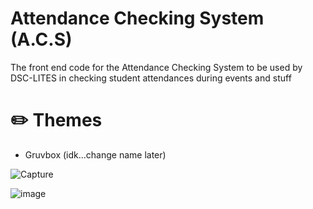# Attendance Checking System (A.C.S)
The front end code for the Attendance Checking System  to be used by DSC-LITES in checking student attendances during events and stuff
# ✏️ Themes 
- Gruvbox (idk...change name later)
  
![Capture](https://github.com/user-attachments/assets/ab724c2f-29f7-4580-957f-32ccfc48d4b9)

![image](https://github.com/user-attachments/assets/3c0a1efe-8a66-4fc6-82d2-d19d0ac8b545)

